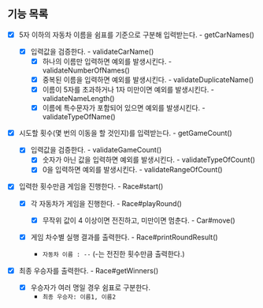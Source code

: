 ## 기능 목록

- [x] 5자 이하의 자동차 이름을 쉼표를 기준으로 구분해 입력받는다. - getCarNames()

  - [x] 입력값을 검증한다. - validateCarName()
    - [x] 하나의 이름만 입력하면 예외를 발생시킨다. - validateNumberOfNames()
    - [x] 중복된 이름을 입력하면 예외를 발생시킨다. - validateDuplicateName()
    - [x] 이름이 5자를 초과하거나 1자 미만이면 예외를 발생시킨다. - validateNameLength()
    - [x] 이름에 특수문자가 포함되어 있으면 예외를 발생시킨다. - validateTypeOfName()

- [x] 시도할 횟수(몇 번의 이동을 할 것인지)를 입력받는다. - getGameCount()

  - [x] 입력값을 검증한다. - validateGameCount()
    - [x] 숫자가 아닌 값을 입력하면 예외를 발생시킨다. - validateTypeOfCount()
    - [x] 0을 입력하면 예외를 발생시킨다. - validateRangeOfCount()

- [x] 입력한 횟수만큼 게임을 진행한다. - Race#start()

  - [x] 각 자동차가 게임을 진행한다. - Race#playRound()

    - [x] 무작위 값이 4 이상이면 전진하고, 미만이면 멈춘다. - Car#move()

  - [x] 게임 차수별 실행 결과를 출력한다. - Race#printRoundResult()
    - `자동차 이름 : --` (-는 전진한 횟수만큼 출력한다.)

- [x] 최종 우승자를 출력한다. - Race#getWinners()
  - [x] 우승자가 여러 명일 경우 쉼표로 구분한다.
    - `최종 우승자: 이름1, 이름2`
